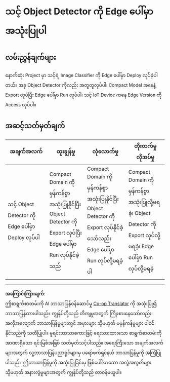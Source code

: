 <!--
CO_OP_TRANSLATOR_METADATA:
{
  "original_hash": "3cf7783991ec0ee4f6041223924894c7",
  "translation_date": "2025-08-28T17:39:03+00:00",
  "source_file": "5-retail/lessons/2-check-stock-device/assignment.md",
  "language_code": "my"
}
-->
# သင့် Object Detector ကို Edge ပေါ်မှာ အသုံးပြုပါ

## လမ်းညွှန်ချက်များ

နောက်ဆုံး Project မှာ သင့်ရဲ့ Image Classifier ကို Edge ပေါ်မှာ Deploy လုပ်ခဲ့ပါတယ်။ အခု Object Detector ကိုလည်း အတူတူလုပ်ပါ၊ Compact Model အနေနဲ့ Export လုပ်ပြီး Edge ပေါ်မှာ Run လုပ်ပါ၊ သင့် IoT Device ကနေ Edge Version ကို Access လုပ်ပါ။

## အဆင့်သတ်မှတ်ချက်

| အချက်အလက် | ထူးချွန်မှု | လုံလောက်မှု | တိုးတက်မှုလိုအပ်မှု |
| -------- | --------- | -------- | ----------------- |
| သင့် Object Detector ကို Edge ပေါ်မှာ Deploy လုပ်ပါ | Compact Domain ကိုမှန်ကန်စွာ အသုံးပြုနိုင်ပြီး Object Detector ကို Export လုပ်ပြီး Edge ပေါ်မှာ Run လုပ်နိုင်ခဲ့သည် | Compact Domain ကိုမှန်ကန်စွာ အသုံးပြုနိုင်ပြီး Object Detector ကို Export လုပ်နိုင်ခဲ့သော်လည်း Edge ပေါ်မှာ Run လုပ်လို့မရခဲ့ပါ | Compact Domain ကိုမှန်ကန်စွာ အသုံးပြုလို့မရခဲ့၊ Object Detector ကို Export လုပ်လို့မရခဲ့၊ Edge ပေါ်မှာ Run လုပ်လို့မရခဲ့ |

---

**အကြောင်းကြားချက်**:  
ဤစာရွက်စာတမ်းကို AI ဘာသာပြန်ဝန်ဆောင်မှု [Co-op Translator](https://github.com/Azure/co-op-translator) ကို အသုံးပြု၍ ဘာသာပြန်ထားပါသည်။ ကျွန်ုပ်တို့သည် တိကျမှုအတွက် ကြိုးစားနေသော်လည်း၊ အလိုအလျောက် ဘာသာပြန်မှုများတွင် အမှားများ သို့မဟုတ် မမှန်ကန်မှုများ ပါဝင်နိုင်သည်ကို သတိပြုပါ။ မူရင်းဘာသာစကားဖြင့် ရေးသားထားသော စာရွက်စာတမ်းကို အာဏာရှိသော ရင်းမြစ်အဖြစ် သတ်မှတ်သင့်ပါသည်။ အရေးကြီးသော အချက်အလက်များအတွက် လူ့ဘာသာပြန်ပညာရှင်များမှ ပရော်ဖက်ရှင်နယ် ဘာသာပြန်မှုကို အကြံပြုပါသည်။ ဤဘာသာပြန်မှုကို အသုံးပြုခြင်းမှ ဖြစ်ပေါ်လာသော အလွဲအလွတ်များ သို့မဟုတ် အနားလွဲမှုများအတွက် ကျွန်ုပ်တို့သည် တာဝန်မယူပါ။